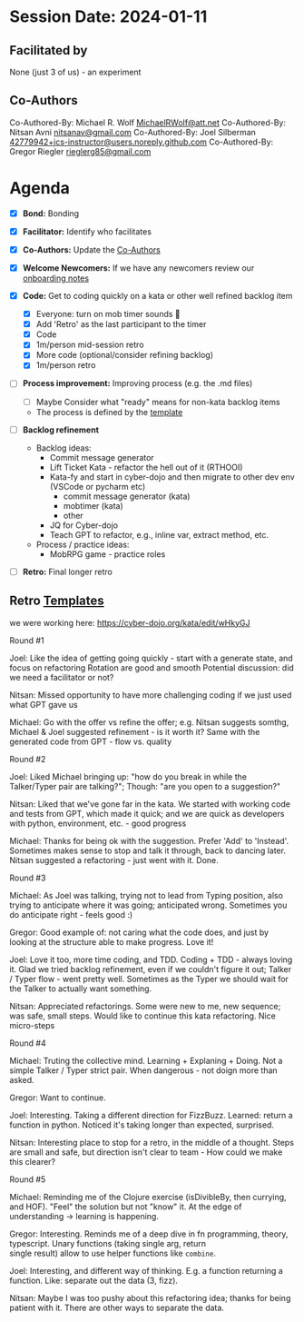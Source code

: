 # Session Date: 2024-01-11

## Facilitated by

None (just 3 of us) - an experiment

## Co-Authors

Co-Authored-By: Michael R. Wolf <MichaelRWolf@att.net>
Co-Authored-By: Nitsan Avni <nitsanav@gmail.com>
Co-Authored-By: Joel Silberman <42779942+jcs-instructor@users.noreply.github.com>
Co-Authored-By: Gregor Riegler <rieglerg85@gmail.com>

# Agenda

- [x] **Bond:** Bonding
- [x] **Facilitator:** Identify who facilitates
- [x] **Co-Authors:** Update the [Co-Authors](#co-authors) 
- [x] **Welcome Newcomers:** If we have any newcomers review our [onboarding notes](../docs/onboarding-notes.md)
- [x] **Code:** Get to coding quickly on a kata or other well refined backlog item
  - [x] Everyone: turn on mob timer sounds 📣
  - [x] Add 'Retro' as the last participant to the timer 
  - [x] Code
  - [x] 1m/person mid-session retro
  - [x] More code (optional/consider refining backlog)
  - [x] 1m/person retro
- [ ] **Process improvement:** Improving process (e.g. the .md files) 
  - [ ] Maybe Consider what "ready" means for non-kata backlog items
  - The process is defined by the [template](./session-notes-YYYY-MM-DD.md)
- [ ] **Backlog refinement**
    - Backlog ideas:
      - Commit message generator
      - Lift Ticket Kata - refactor the hell out of it (RTHOOI)
      - Kata-fy and start in cyber-dojo and then migrate to other dev env (VSCode or pycharm etc)
        - commit message generator (kata)
        - mobtimer (kata)
        - other
      - JQ for Cyber-dojo
      - Teach GPT to refactor, e.g., inline var, extract method, etc. 
    - Process / practice ideas:
      - MobRPG game - practice roles

- [ ] **Retro:** Final longer retro

## Retro [Templates](../docs/retro-templates.md)

we were working here: https://cyber-dojo.org/kata/edit/wHkyGJ

Round #1

Joel:    Like the idea of getting going quickly - start with a generate state, and focus on refactoring
         Rotation are good and smooth
         Potential discussion: did we need a facilitator or not?

Nitsan:  Missed opportunity to have more challenging coding if we just used what GPT gave us

Michael: Go with the offer vs refine the offer; e.g. Nitsan suggests somthg, Michael & Joel suggested refinement - is it worth it?
         Same with the generated code from GPT - flow vs. quality


Round #2

Joel:    Liked Michael bringing up: "how do you break in while the Talker/Typer pair are talking?";
         Though: "are you open to a suggestion?"
         
Nitsan:  Liked that we've gone far in the kata. We started with working code and tests from GPT, which made
         it quick; and we are quick as developers with python, environment, etc. - good progress

Michael: Thanks for being ok with the suggestion.
         Prefer 'Add' to 'Instead'. Sometimes makes sense to stop and talk it through, back to dancing later. 
         Nitsan suggested a refactoring - just went with it. Done.
         

Round #3

Michael: As Joel was talking, trying not to lead from Typing position, also trying to anticipate where it was going; anticipated wrong.
         Sometimes you do anticipate right - feels good :)

Gregor:  Good example of: not caring what the code does, and just by looking at the structure able to make progress.
         Love it!

Joel:    Love it too, more time coding, and TDD. Coding + TDD - always loving it.
         Glad we tried backlog refinement, even if we couldn't figure it out;
         Talker / Typer flow - went pretty well. Sometimes as the Typer we should wait for the Talker to actually want something.

Nitsan:  Appreciated refactorings. Some were new to me, new sequence; was safe, small steps. Would like to continue this kata refactoring.
         Nice micro-steps

Round #4

Michael: Truting the collective mind. Learning + Explaning + Doing. Not a simple Talker / Typer strict pair.
         When dangerous - not doign more than asked.

Gregor:  Want to continue.

Joel:    Interesting. Taking a different direction for FizzBuzz. Learned: return a function in python.
         Noticed it's taking longer than expected, surprised.

Nitsan:  Interesting place to stop for a retro, in the middle of a thought. Steps are small and safe, but direction isn't clear to team - 
         How could we make this clearer?

Round #5

Michael: Reminding me of the Clojure exercise (isDivibleBy, then currying, and HOF). "Feel" the solution but not "know" it.
         At the edge of understanding -> learning is happening.
        
Gregor:  Interesting. Reminds me of a deep dive in fn programming, theory, typescript. Unary functions (taking single arg, return   
         single result) allow to use helper functions like `combine`.

Joel:    Interesting, and different way of thinking. E.g. a function returning a function.
         Like: separate out the data (3, fizz).
        
Nitsan:  Maybe I was too pushy about this refactoring idea; thanks for being patient with it. There are other ways to separate the data.
        